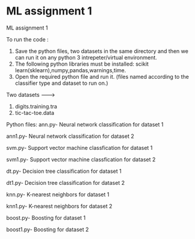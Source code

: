 # ML assignment 1
ML assignment 1

To run the code :
1. Save the python files, two datasets in the same directory and then we can run it on any python 3 intrepeter/virtual environment.
2. The following python libraries must be installed:  scikit learn(sklearn),numpy,pandas,warnings,time.
3. Open the required python file and run it. (files named according to the classifier type and dataset to run on.)
 
Two datasets --->
1. digits.training.tra
2. tic-tac-toe.data

Python files:
ann.py- Neural network  classification for dataset 1   

ann1.py- Neural network classification for dataset 2

svm.py- Support vector machine classfication for dataset 1

svm1.py- Support vector machine classfication for dataset 2

dt.py- Decision tree classification for dataset 1

dt1.py- Decision tree classification for dataset 2

knn.py- K-nearest neighbors for dataset 1

knn1.py- K-nearest neighbors for dataset 2

boost.py- Boosting for dataset 1

boost1.py- Boosting for dataset 2



